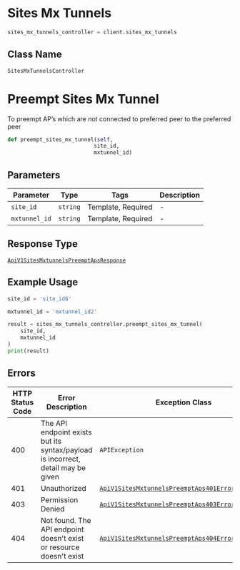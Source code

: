 # Sites Mx Tunnels

```python
sites_mx_tunnels_controller = client.sites_mx_tunnels
```

## Class Name

`SitesMxTunnelsController`


# Preempt Sites Mx Tunnel

To preempt AP’s which are not connected to preferred peer to the preferred peer

```python
def preempt_sites_mx_tunnel(self,
                           site_id,
                           mxtunnel_id)
```

## Parameters

| Parameter | Type | Tags | Description |
|  --- | --- | --- | --- |
| `site_id` | `string` | Template, Required | - |
| `mxtunnel_id` | `string` | Template, Required | - |

## Response Type

[`ApiV1SitesMxtunnelsPreemptApsResponse`](../../doc/models/api-v1-sites-mxtunnels-preempt-aps-response.md)

## Example Usage

```python
site_id = 'site_id6'

mxtunnel_id = 'mxtunnel_id2'

result = sites_mx_tunnels_controller.preempt_sites_mx_tunnel(
    site_id,
    mxtunnel_id
)
print(result)
```

## Errors

| HTTP Status Code | Error Description | Exception Class |
|  --- | --- | --- |
| 400 | The API endpoint exists but its syntax/payload is incorrect, detail may be given | `APIException` |
| 401 | Unauthorized | [`ApiV1SitesMxtunnelsPreemptAps401ErrorException`](../../doc/models/api-v1-sites-mxtunnels-preempt-aps-401-error-exception.md) |
| 403 | Permission Denied | [`ApiV1SitesMxtunnelsPreemptAps403ErrorException`](../../doc/models/api-v1-sites-mxtunnels-preempt-aps-403-error-exception.md) |
| 404 | Not found. The API endpoint doesn't exist or resource doesn't exist | [`ApiV1SitesMxtunnelsPreemptAps404ErrorException`](../../doc/models/api-v1-sites-mxtunnels-preempt-aps-404-error-exception.md) |


